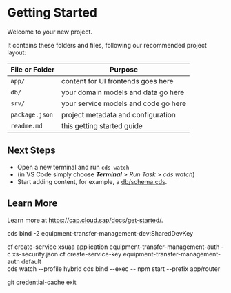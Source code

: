 # Getting Started

Welcome to your new project.

It contains these folders and files, following our recommended project layout:

File or Folder | Purpose
---------|----------
`app/` | content for UI frontends goes here
`db/` | your domain models and data go here
`srv/` | your service models and code go here
`package.json` | project metadata and configuration
`readme.md` | this getting started guide


## Next Steps

- Open a new terminal and run `cds watch`
- (in VS Code simply choose _**Terminal** > Run Task > cds watch_)
- Start adding content, for example, a [db/schema.cds](db/schema.cds).


## Learn More

Learn more at https://cap.cloud.sap/docs/get-started/.

cds bind -2 equipment-transfer-management-dev:SharedDevKey

cf create-service xsuaa application equipment-transfer-management-auth -c xs-security.json
cf create-service-key equipment-transfer-management-auth default  
cds watch --profile hybrid
cds bind --exec -- npm start --prefix app/router

git credential-cache exit